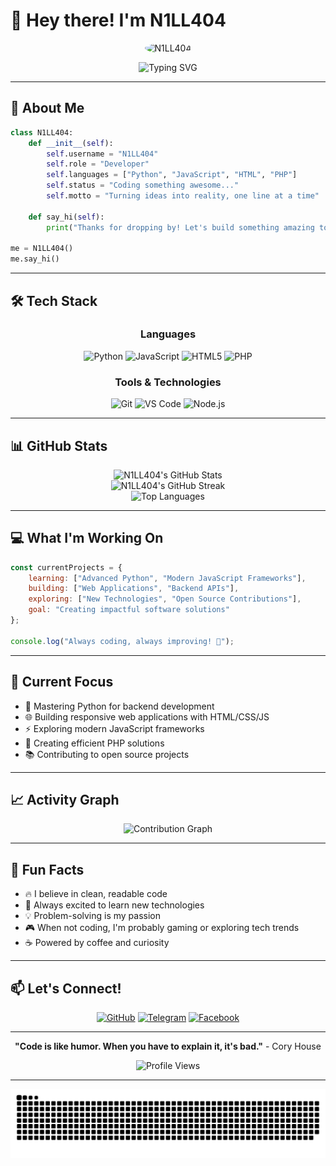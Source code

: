 # 👋 Hey there! I'm N1LL404

<div align="center">
  <img src="https://i.pinimg.com/736x/da/c4/e3/dac4e3ca6c1cd42ddbc911c3df4172b5.jpg" alt="N1LL404" width="150" height="150" style="border-radius: 50%;"/>
</div>

<div align="center">
  
  ![Typing SVG](https://readme-typing-svg.herokuapp.com?font=Fira+Code&size=22&duration=3000&pause=1000&color=00D9FF&center=true&vCenter=true&width=435&lines=Full+Stack+Developer;Code+Enthusiast;Always+Learning+New+Things)
  
</div>

---

## 🚀 About Me

```python
class N1LL404:
    def __init__(self):
        self.username = "N1LL404"
        self.role = "Developer"
        self.languages = ["Python", "JavaScript", "HTML", "PHP"]
        self.status = "Coding something awesome..."
        self.motto = "Turning ideas into reality, one line at a time"
    
    def say_hi(self):
        print("Thanks for dropping by! Let's build something amazing together 🚀")

me = N1LL404()
me.say_hi()
```

---

## 🛠️ Tech Stack

<div align="center">

### Languages
![Python](https://img.shields.io/badge/Python-3776AB?style=for-the-badge&logo=python&logoColor=white)
![JavaScript](https://img.shields.io/badge/JavaScript-F7DF1E?style=for-the-badge&logo=javascript&logoColor=black)
![HTML5](https://img.shields.io/badge/HTML5-E34F26?style=for-the-badge&logo=html5&logoColor=white)
![PHP](https://img.shields.io/badge/PHP-777BB4?style=for-the-badge&logo=php&logoColor=white)

### Tools & Technologies
![Git](https://img.shields.io/badge/Git-F05032?style=for-the-badge&logo=git&logoColor=white)
![VS Code](https://img.shields.io/badge/VS_Code-007ACC?style=for-the-badge&logo=visual-studio-code&logoColor=white)
![Node.js](https://img.shields.io/badge/Node.js-339933?style=for-the-badge&logo=node.js&logoColor=white)

</div>

---

## 📊 GitHub Stats

<div align="center">
  <img src="https://github-readme-stats.vercel.app/api?username=N1LL404&show_icons=true&theme=tokyonight&hide_border=true&count_private=true" alt="N1LL404's GitHub Stats" />
</div>

<div align="center">
  <img src="https://github-readme-streak-stats.herokuapp.com/?user=N1LL404&theme=tokyonight&hide_border=true" alt="N1LL404's GitHub Streak" />
</div>

<div align="center">
  <img src="https://github-readme-stats.vercel.app/api/top-langs/?username=N1LL404&theme=tokyonight&hide_border=true&layout=compact" alt="Top Languages" />
</div>

---

## 💻 What I'm Working On

```javascript
const currentProjects = {
    learning: ["Advanced Python", "Modern JavaScript Frameworks"],
    building: ["Web Applications", "Backend APIs"],
    exploring: ["New Technologies", "Open Source Contributions"],
    goal: "Creating impactful software solutions"
};

console.log("Always coding, always improving! 💪");
```

---

## 🎯 Current Focus

- 🐍 Mastering Python for backend development
- 🌐 Building responsive web applications with HTML/CSS/JS
- ⚡ Exploring modern JavaScript frameworks
- 🔧 Creating efficient PHP solutions
- 📚 Contributing to open source projects

---

## 📈 Activity Graph

<div align="center">
  <img src="https://github-readme-activity-graph.vercel.app/graph?username=N1LL404&theme=tokyo-night&hide_border=true&area=true" alt="Contribution Graph" />
</div>

---

## 🌟 Fun Facts

- 🔥 I believe in clean, readable code
- 🚀 Always excited to learn new technologies
- 💡 Problem-solving is my passion
- 🎮 When not coding, I'm probably gaming or exploring tech trends
- ☕ Powered by coffee and curiosity

---

## 📫 Let's Connect!

<div align="center">

[![GitHub](https://img.shields.io/badge/GitHub-100000?style=for-the-badge&logo=github&logoColor=white)](https://github.com/N1LL404)
[![Telegram](https://img.shields.io/badge/Telegram-2CA5E0?style=for-the-badge&logo=telegram&logoColor=white)](https://t.me/nill404)
[![Facebook](https://img.shields.io/badge/Facebook-1877F2?style=for-the-badge&logo=facebook&logoColor=white)](https://www.facebook.com/nill404)

</div>

---

<div align="center">
  
  **"Code is like humor. When you have to explain it, it's bad."** - Cory House
  
  ![Profile Views](https://komarev.com/ghpvc/?username=N1LL404&color=blueviolet&style=flat-square)
  
</div>

---

<div align="center">
  <img src="https://raw.githubusercontent.com/Platane/snk/output/github-contribution-grid-snake.svg" alt="Snake Game" />
</div>
